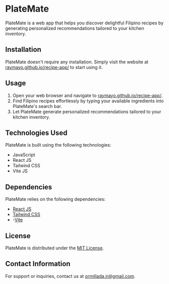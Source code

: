 # PlateMate

PlateMate is a web app that helps you discover delightful Filipino recipes by generating personalized recommendations tailored to your kitchen inventory.

## Installation

PlateMate doesn't require any installation. Simply visit the website at [raymayo.github.io/recipe-app/](https://raymayo.github.io/recipe-app/) to start using it.

## Usage

1. Open your web browser and navigate to [raymayo.github.io/recipe-app/](https://raymayo.github.io/recipe-app/).
2. Find Filipino recipes effortlessly by typing your available ingredients into PlateMate's search bar.
3. Let PlateMate generate personalized recommendations tailored to your kitchen inventory.


## Technologies Used

PlateMate is built using the following technologies:

- JavaScript
- React JS
- Tailwind CSS
- Vite JS

## Dependencies

PlateMate relies on the following dependencies:

- [React JS](https://reactjs.org/)
- [Tailwind CSS](https://tailwindcss.com/)
- -[Vite](https://vitejs.dev/)

## License

PlateMate is distributed under the [MIT License](LICENSE).

## Contact Information

For support or inquiries, contact us at [ormillada.jr@gmail.com](mailto:ormillada.jr@gmail.com).
